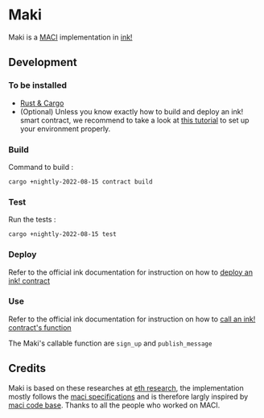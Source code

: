 # Maki

Maki is a [MACI](https://ethresear.ch/t/minimal-anti-collusion-infrastructure/5413) implementation in [ink!](https://github.com/paritytech/ink)

## Development

### To be installed

 - [Rust & Cargo](https://doc.rust-lang.org/cargo/getting-started/installation.html)
 - (Optional) Unless you know exactly how to build and deploy an ink! smart contract, we recommend to take a look at [this tutorial](https://docs.substrate.io/tutorials/smart-contracts/prepare-your-first-contract/) to set up your environment properly.

### Build

Command to build :

`cargo +nightly-2022-08-15 contract build`

### Test

Run the tests :

`cargo +nightly-2022-08-15 test`

### Deploy

Refer to the official ink documentation for instruction on how to [deploy an ink! contract](https://use.ink/getting-started/deploy-your-contract/)

### Use

Refer to the official ink documentation for instruction on how to [call an ink! contract's function](https://use.ink/getting-started/calling-your-contract)

The Maki's callable function are `sign_up` and `publish_message`

## Credits

Maki is based on these researches at [eth research](https://ethresear.ch/t/minimal-anti-collusion-infrastructure/5413), the implementation mostly follows the [maci specifications](https://github.com/privacy-scaling-explorations/maci/tree/c4fdbcf7373080ba62225ba669a1bf77e057c483/specs) and is therefore largly inspired by [maci code base](https://github.com/privacy-scaling-explorations/maci). Thanks to all the people who worked on MACI.